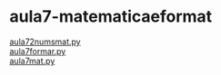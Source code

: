 # aula7-matematicaeformat 
<a href='https://gabrielryanft.github.io/learning/cursoemvideo/python/aulas/aula7-matematicaeformat/aula72numsmat.py' target='_blank' rel='next'>aula72numsmat.py</a><br/>
<a href='https://gabrielryanft.github.io/learning/cursoemvideo/python/aulas/aula7-matematicaeformat/aula7formar.py' target='_blank' rel='next'>aula7formar.py</a><br/>
<a href='https://gabrielryanft.github.io/learning/cursoemvideo/python/aulas/aula7-matematicaeformat/aula7mat.py' target='_blank' rel='next'>aula7mat.py</a><br/>
